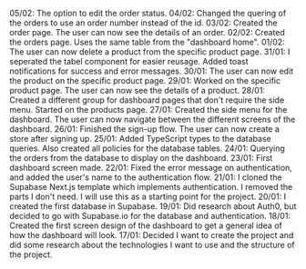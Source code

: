 05/02: The option to edit the order status.
04/02: Changed the quering of the orders to use an order number instead of the id.
03/02: Created the order page. The user can now see the details of an order.
02/02: Created the orders page. Uses the same table from the "dashboard home".
01/02: The user can now delete a product from the specific product page.
31/01: I seperated the tabel component for easier reusage. Added toast notifications for success and error messages.
30/01: The user can now edit the product on the specific product page. 
29/01: Worked on the specific product page. The user can now see the details of a product.
28/01: Created a different group for dashboard pages that don't require the side menu. Started on the products page.
27/01: Created the side menu for the dashboard. The user can now navigate between the different screens of the dashboard.
26/01: Finished the sign-up flow. The user can now create a store after signing up.
25/01: Added TypeScript types to the database queries. Also created all policies for the database tables.
24/01: Querying the orders from the database to display on the dashboard.
23/01: First dashboard screen made.
22/01: Fixed the error message on authentication, and added the user's name to the authentication flow.
21/01: I cloned the Supabase Next.js template which implements authentication. I removed the parts I don't need. I will use this as a starting point for the project.
20/01: I created the first database in Supabase.
19/01: Did research about Auth0, but decided to go with Supabase.io for the database and authentication.
18/01: Created the first screen design of the dashboard to get a general idea of how the dashboard will look.
17/01: Decided I want to create the project and did some research about the technologies I want to use and the structure of the project.